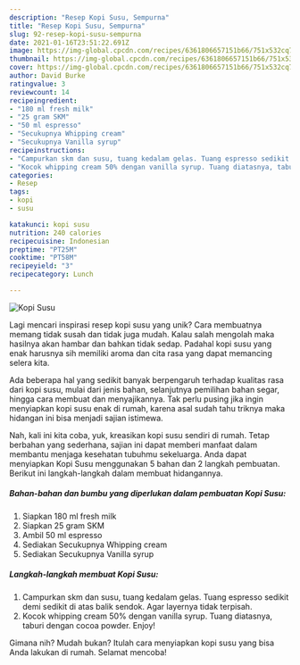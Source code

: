 ```yaml
---
description: "Resep Kopi Susu, Sempurna"
title: "Resep Kopi Susu, Sempurna"
slug: 92-resep-kopi-susu-sempurna
date: 2021-01-16T23:51:22.691Z
image: https://img-global.cpcdn.com/recipes/6361806657151b66/751x532cq70/kopi-susu-foto-resep-utama.jpg
thumbnail: https://img-global.cpcdn.com/recipes/6361806657151b66/751x532cq70/kopi-susu-foto-resep-utama.jpg
cover: https://img-global.cpcdn.com/recipes/6361806657151b66/751x532cq70/kopi-susu-foto-resep-utama.jpg
author: David Burke
ratingvalue: 3
reviewcount: 14
recipeingredient:
- "180 ml fresh milk"
- "25 gram SKM"
- "50 ml espresso"
- "Secukupnya Whipping cream"
- "Secukupnya Vanilla syrup"
recipeinstructions:
- "Campurkan skm dan susu, tuang kedalam gelas. Tuang espresso sedikit demi sedikit di atas balik sendok. Agar layernya tidak terpisah."
- "Kocok whipping cream 50% dengan vanilla syrup. Tuang diatasnya, taburi dengan cocoa powder. Enjoy!"
categories:
- Resep
tags:
- kopi
- susu

katakunci: kopi susu 
nutrition: 240 calories
recipecuisine: Indonesian
preptime: "PT25M"
cooktime: "PT58M"
recipeyield: "3"
recipecategory: Lunch

---
```



![Kopi Susu](https://img-global.cpcdn.com/recipes/6361806657151b66/751x532cq70/kopi-susu-foto-resep-utama.jpg)

Lagi mencari inspirasi resep kopi susu yang unik? Cara membuatnya memang tidak susah dan tidak juga mudah. Kalau salah mengolah maka hasilnya akan hambar dan bahkan tidak sedap. Padahal kopi susu yang enak harusnya sih memiliki aroma dan cita rasa yang dapat memancing selera kita.

Ada beberapa hal yang sedikit banyak berpengaruh terhadap kualitas rasa dari kopi susu, mulai dari jenis bahan, selanjutnya pemilihan bahan segar, hingga cara membuat dan menyajikannya. Tak perlu pusing jika ingin menyiapkan kopi susu enak di rumah, karena asal sudah tahu triknya maka hidangan ini bisa menjadi sajian istimewa.




Nah, kali ini kita coba, yuk, kreasikan kopi susu sendiri di rumah. Tetap berbahan yang sederhana, sajian ini dapat memberi manfaat dalam membantu menjaga kesehatan tubuhmu sekeluarga. Anda dapat menyiapkan Kopi Susu menggunakan 5 bahan dan 2 langkah pembuatan. Berikut ini langkah-langkah dalam membuat hidangannya.

<!--inarticleads1-->

##### Bahan-bahan dan bumbu yang diperlukan dalam pembuatan Kopi Susu:

1. Siapkan 180 ml fresh milk
1. Siapkan 25 gram SKM
1. Ambil 50 ml espresso
1. Sediakan Secukupnya Whipping cream
1. Sediakan Secukupnya Vanilla syrup




<!--inarticleads2-->

##### Langkah-langkah membuat Kopi Susu:

1. Campurkan skm dan susu, tuang kedalam gelas. Tuang espresso sedikit demi sedikit di atas balik sendok. Agar layernya tidak terpisah.
1. Kocok whipping cream 50% dengan vanilla syrup. Tuang diatasnya, taburi dengan cocoa powder. Enjoy!




Gimana nih? Mudah bukan? Itulah cara menyiapkan kopi susu yang bisa Anda lakukan di rumah. Selamat mencoba!
